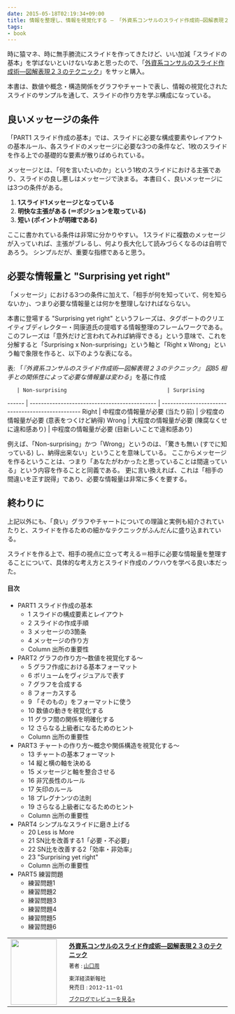 ```yaml
---
date: 2015-05-18T02:19:34+09:00
title: 情報を整理し、情報を視覚化する ― 「外資系コンサルのスライド作成術―図解表現２３のテクニック」を読んだ
tags:
- book
---
```

時に猿マネ、時に無手勝流にスライドを作ってきたけど、いい加減「スライドの基本」を学ばないといけないなあと思ったので、「[外資系コンサルのスライド作成術―図解表現２３のテクニック](http://www.amazon.co.jp/exec/obidos/ASIN/B00ANWN5W0/hifumiass-22/ref=nosim/)」をサッと購入。

本書は、数値や概念・構造関係をグラフやチャートで表し、情報の視覚化されたスライドのサンプルを通して、スライドの作り方を学ぶ構成になっている。

良いメッセージの条件
---

「PART1 スライド作成の基本」では、スライドに必要な構成要素やレイアウトの基本ルール、各スライドのメッセージに必要な3つの条件など、1枚のスライドを作る上での基礎的な要素が散りばめられている。

メッセージとは、「何を言いたいのか」という1枚のスライドにおける主張であり、スライドの良し悪しはメッセージで決まる。
本書曰く、良いメッセージには3つの条件がある。

1. **1スライド1メッセージとなっている**
1. **明快な主張がある (＝ポジションを取っている)**
1. **短い (ポイントが明確である)**

ここに書かれている条件は非常に分かりやすい。
1スライドに複数のメッセージが入っていれば、主張がブレるし、何より長大化して読みづらくなるのは自明であろう。
シンプルだが、重要な指標であると思う。

必要な情報量と "Surprising yet right"
---

「メッセージ」における3つの条件に加えて、「相手が何を知っていて、何を知らないか」、つまり必要な情報量とは何かを整理しなければならない。

本書に登場する "Surprising yet right" というフレーズは、タグボートのクリエイティブディレクター・岡康道氏の提唱する情報整理のフレームワークである。
このフレーズは「意外だけど言われてみれば納得できる」という意味で、これを分解すると「Surprising x Non-surprising」という軸と「Right x Wrong」という軸で象限を作ると、以下のような表になる。

表: 「*『外資系コンサルのスライド作成術―図解表現２３のテクニック』 図85 相手との関係性によって必要な情報量は変わる*」を基に作成

       | Non-surprising                                | Surprising
------ | --------------------------------------------- | -------------------------------------------------
Right  | 中程度の情報量が必要 (当たり前)               | 少程度の情報量が必要 (意表をつくけど納得)
Wrong  | 大程度の情報量が必要 (陳腐なくせに違和感あり) | 中程度の情報量が必要 (目新しいことで違和感あり)

例えば、「Non-surprising」かつ「Wrong」というのは、「驚きも無い (すでに知っている) し、納得出来ない」ということを意味している。
ここからメッセージを作るということは、つまり「あなたがわかったと思っていることは間違っている」という内容を作ることと同義である。
更に言い換えれば、これは「相手の間違いを正す説得」であり、必要な情報量は非常に多くを要する。

終わりに
---

上記以外にも、「良い」グラフやチャートについての理論と実例も紹介されていたりと、スライドを作るための細かなテクニックがふんだんに盛り込まれている。

スライドを作る上で、相手の視点に立って考える＝相手に必要な情報量を整理することについて、具体的な考え方とスライド作成のノウハウを学べる良い本だった。

#### 目次

- PART1 スライド作成の基本
  - 1 スライドの構成要素とレイアウト
  - 2 スライドの作成手順
  - 3 メッセージの3箇条
  - 4 メッセージの作り方
  - Column 出所の重要性
- PART2 グラフの作り方〜数値を視覚化する〜
  - 5 グラフ作成における基本フォーマット
  - 6 ボリュームをヴィジュアルで表す
  - 7 グラフを合成する
  - 8 フォーカスする
  - 9 「そのもの」をフォーマットに使う
  - 10 数値の動きを視覚化する
  - 11 グラフ間の関係を明確化する
  - 12 さらなる上級者になるためのヒント
  - Column 出所の重要性
- PART3 チャートの作り方〜概念や関係構造を視覚化する〜
  - 13 チャートの基本フォーマット
  - 14 縦と横の軸を決める
  - 15 メッセージと軸を整合させる
  - 16 非冗長性のルール
  - 17 矢印のルール
  - 18 プレグナンツの法則
  - 19 さらなる上級者になるためのヒント
  - Column 出所の重要性
- PART4 シンプルなスライドに磨き上げる
  - 20 Less is More
  - 21 SN比を改善する1「必要・不必要」
  - 22 SN比を改善する2「効率・非効率」
  - 23 "Surprising yet right"
  - Column 出所の重要性
- PART5 練習問題
  - 練習問題1
  - 練習問題2
  - 練習問題3
  - 練習問題4
  - 練習問題5
  - 練習問題6

<div class="booklog_html"><table><tr><td class="booklog_html_image"><a href="http://www.amazon.co.jp/exec/obidos/ASIN/B00ANWN5W0/hifumiass-22/ref=nosim/" target="_blank"><img src="http://ecx.images-amazon.com/images/I/51kFZ5E99SL._SL160_.jpg" width="105" height="150" style="border:0;border-radius:0;" /></a></td><td class="booklog_html_info" style="padding-left:20px;"><div class="booklog_html_title" style="margin-bottom:10px;font-size:14px;font-weight:bold;"><a href="http://www.amazon.co.jp/exec/obidos/ASIN/B00ANWN5W0/hifumiass-22/ref=nosim/" target="_blank">外資系コンサルのスライド作成術―図解表現２３のテクニック</a></div><div style="margin-bottom:10px;"><div class="booklog_html_author" style="margin-bottom:15px;font-size:12px;;line-height:1.2em">著者 : <a href="http://booklog.jp/author/%E5%B1%B1%E5%8F%A3%E5%91%A8" target="_blank">山口周</a></div><div class="booklog_html_manufacturer" style="margin-bottom:5px;font-size:12px;;line-height:1.2em">東洋経済新報社</div><div class="booklog_html_release" style="font-size:12px;;line-height:1.2em">発売日 : 2012-11-01</div></div><div class="booklog_html_link_amazon"><a href="http://booklog.jp/item/1/B00ANWN5W0" style="font-size:12px;" target="_blank">ブクログでレビューを見る»</a></div></td></tr></table></div>
